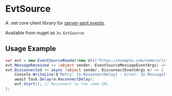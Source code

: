 # EvtSource

A .net core client library for [server-sent events](https://html.spec.whatwg.org/multipage/server-sent-events.html).

Available from nuget as `3v.EvtSource`.

## Usage Example

```cs
var evt = new EventSourceReader(new Uri("https://example.com/some/url/to/SSE")).Start();
evt.MessageReceived += (object sender, EventSourceMessageEventArgs) => Console.WriteLine($"{e.Event} : {e.Message}");
evt.Disconnected += async (object sender, DisconnectEventArgs e) => {
    Console.WriteLine($"Retry: {e.ReconnectDelay} - Error: {e.Message}");
    await Task.Delay(e.ReconnectDelay);
    evt.Start(); // Reconnect to the same URL
};
```
